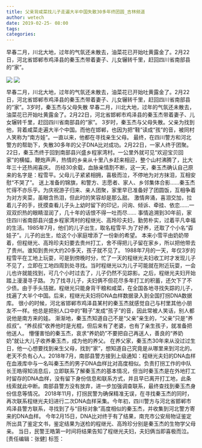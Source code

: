 ```yaml
---
title: 父亲背咸菜找儿子走遍大半中国失散30多年终团圆_吉林频道
author: wetech
date: 2019-02-25- 08:00
tags: 
categories: 
---
```

早春二月，川北大地，过年的气氛还未散去，油菜花已开始吐黄露金了。2月22日，河北省邯郸市鸡泽县的秦玉杰带着妻子、儿女辗转千里，赶回四川省南部县的“家”。
<!-- more -->
                
<img align="center" border="0" src="http://p2.ifengimg.com/a/2019_09/264c29fe0c60e4b_size110_w450_h297.jpg" />
                
<img align="center" border="0" src="http://p2.ifengimg.com/a/2016/0810/204c433878d5cf9size1_w16_h16.png" />
            
早春二月，川北大地，过年的气氛还未散去，油菜花已开始吐黄露金了。2月22日，河北省邯郸市鸡泽县的秦玉杰带着妻子、儿女辗转千里，赶回四川省南部县的“家”。3岁时，秦玉杰与父母失散
早春二月，川北大地，过年的气氛还未散去，油菜花已开始吐黄露金了。2月22日，河北省邯郸市鸡泽县的秦玉杰带着妻子、儿女辗转千里，赶回四川省南部县的“家”。
3岁时，秦玉杰与父母失散。父亲为找到他，背着咸菜走遍大半个中国。而他在邯郸，也因为把“鞋”读成“孩”的音，被同村人笑称为“南方娃”。一直以来，他都在寻找亲生父母。
最终，在四川警方和河北警方的帮助下，失散30多年的父子DNA比对成功。2月22日，一家人终于团聚。
22日，秦玉杰终于回到南部县兴盛乡程家湾村。一公里外就可见“欢迎宝贝回家”的横幅，鞭炮声声，热情的乡亲从十里八乡赶来相迎，整个山村沸腾了，比大年三十还热闹喜庆。
历经30余载，血脉亲情割不断，这一天，秦玉杰确认自己原来的名字是：程雪平。父母儿子紧紧相拥，喜极而泣，不停地为对方抹泪，互相安慰“不哭了”。
送上准备的锦旗，和警方、志愿者、家人、乡邻集体合影……秦玉杰忙得不亦乐乎。为庆祝游子归来、亲人团聚，家里早已准备好了团圆饭，互相争着为对方夹菜，虽眼含热泪，但此时的笑容却是那么甜。
激情奔涌，喜泪交加，拉着儿子的手，抚摸查看儿子头上幼时留下的印记，问询、倾诉、牵挂、依恋……一双双炽热的眼睛湿润了，几十年的话恨不得一吐而尽……
事情追溯到30年前，家住四川省南部县兴盛乡程家湾村的程继光、高玲珍夫妇，勤劳朴实，过着平凡幸福的生活。1985年7月，他们的儿子出生，取名程雪平.为了好养，还取了个小名“孬娃子”。儿子的出生，给这个小家庭增添了一份新的希望。
本来小雪平由奶奶带着，但程继光、高玲珍夫妇要去贵州打工，舍不得把儿子留在家乡，所以把他带去了贵州。谁知到贵州大约20多天，孩子就不见了。
1988年7月的一天，年仅3岁的程雪平在工地上玩耍，可是到傍晚时分，忙了一天的程继光夫妇收工时才发现儿子不见了，立即在工地四周到处寻找。当时程继光以为儿子可能就在附近玩耍，一会儿也许就能找到，可几个小时过去了，儿子仍然不见踪影。之后，程继光夫妇开始踏上漫漫寻子路。
为了找寻儿子，夫妇俩不但花尽多年打工的积蓄，还欠下了不少债。由于手头拮据，程继光只能身背干粮和咸菜，在全国各地寻找失踪的儿子，找遍了大半个中国。后来，程继光夫妇将DNA血样数据录入到全国打拐DNA数据库。
很小的时候，河北省邯郸市鸡泽县某村的秦玉杰就感觉自己与村里其他小朋友不一样。他总是把别人口中的“鞋子”发成“孩子”的音，因此常被人笑话，别人都说他是南方来的娃。
渐渐地，秦玉杰知道自己不是“父亲”亲生的，“父亲”只是“养叔叔”。“养叔叔”收养他时是光棍，但后来有了老婆，也有了亲生孩子，就准备把他送人。
懵懂害怕的秦玉杰，哀求“养奶奶”不要把自己再送人，善良的“养奶奶”就让大儿子收养秦玉杰，成为他的养父。
在养父家，秦玉杰30年来从没过过生日，他一心想要找到亲生父母，找到“家”，想知道自己究竟是从哪里来到河北的。
老天不负有心人。2018年7月，南部县警方接到上级通知：程继光夫妇的DNA血样在血液库中与一名叫秦玉杰的男子DNA血样比对高度相似。负责打拐工作的中队长王皓得知消息后，立即联系了解秦玉杰的基本情况，但当时秦玉杰是在外地打工时留存的DNA血样，没有留下身份信息和联系方式，并且早已离开打工地，此条线索就此中断。南部县警方没有放弃，进一步加强调查联系，最终查找到秦玉杰身份信息等情况。
2018年11月，打拐民警为确保精准无误，在寻找秦玉杰的同时，再次联系程继光夫妇进行二次DNA血样采集。今年初，四川警方与河北省邯郸市鸡泽县警方联系，寻找到了与“目标对象”高度相似的秦玉杰，并收集到河北警方寄来的DNA血样。
今年2月15日，DNA比对终于有了结果，南充市公安局物证鉴定所出具了鉴定文书，鉴定结果为送检的程继光、高玲珍分别是秦玉杰的生物学父母亲。
当日，民警王皓第一时间将结果告知了程继光夫妇，夫妇俩当即喜极而泣。
[责任编辑：张健]
标签：
 
 
             
